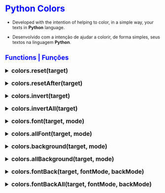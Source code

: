 # <span style='color: blue;'>Python Colors</span>

* Developed with the intention of helping to color, in a simple way, your texts in **Python** language.

* Desenvolvido com a intenção de ajudar a colorir, de forma simples, seus textos na linguagem **Python**.

## <span style='color: blue;'>Functions | Funções</span>

<!--- Reset --->
<details>
`<summary style= 'font-size: 1.2rem;' ><strong>colors.reset(target)</strong></summary>`

* Resets **all applied colors** from the string passed as argument.

* Reseta **todas as cores aplicadas**, a partir da string passada como argumento.
</details><br>

<!--- Reset After --->
<details>
`<summary style= 'font-size: 1.2rem;' ><strong>colors.resetAfter(target)</strong></summary>`

* Resets **all applied colors after** the string passed as argument.

* Reseta **todas as cores aplicadas**, **depois** da string passada como argumento.
</details><br>

<!--- Invert --->
<details>
`<summary style= 'font-size: 1.2rem;' ><strong>colors.invert(target)</strong></summary>`

* Inverts the **background** and **font** colors of the string passed as argument.

* Inverte as cores de **fundo** e **fonte** da string passada como argumento.
</details><br>

<!--- Invert All --->
<details>
`<summary style= 'font-size: 1.2rem;' ><strong>colors.invertAll(target)</strong></summary>`

* Inverts the **background** and **font** colors of **all strings** from the one passed as argument.

* Inverte as cores de **fundo** e **fonte** de **todas as strings**, a partir da que foi passada como argumento.
</details><br>

<!--- Font --->
<details>
`<summary style= 'font-size: 1.2rem;' ><strong>colors.font(target, mode)</strong></summary>`

* Change the font color of the **string** passed as argument, the new color is chosen via the *mode*.

* Muda a cor da fonte da **string** passada como argumento, a nova cor é escolhida através do *modo*.

<details><summary style= 'font-size: 1.2rem;' >Mode Options | Opções de modo</summary>

##### 'b'

* Makes the string bold.

* Deixa a string em negrito.

##### 'white'

* Makes the string white.

* Deixa a string branca.
 
##### 'black'

* Makes the string black.

* Deixa a string preta.

##### 'red'

* Makes the string red.

* Deixa a string vermelha.

##### 'light-red'

* Makes the string light red.

* Deixa a string vermeho claro.

##### 'green'

* Makes the string green.

* Deixa a string verde.

##### 'light-green'

* Makes the string light green.

* Deixa a string verde claro.

##### 'yellow'

* Makes the string yellow.

* Deixa a string amarela.

##### 'light-yellow'

* Makes the string light yellow.

* Deixa a string amarelo claro.

##### 'blue'

* Makes the string blue.

* Deixa a string azul.

##### 'light-blue'

* Makes the string light blue.

* Deixa a string azul claro.

##### 'pink'

* Makes the string pink.

* Deixa a string rosa.

##### 'light-pink'

* Makes the string light pink.

* Deixa a string rosa claro.

##### 'cyan'

* Makes the string cyan.

* Deixa a string ciano.

##### 'light-cyan'

* Makes the string light cyan.

* Deixa a string ciano claro.

##### 'gray'

* Makes the string gray.

* Deixa a string cinza.

##### 'light-gray'

* Makes the string light gray.

* Deixa a string cinza claro.
</details>
</details><br>

<!--- All Fonts --->
<details>
`<summary style= 'font-size: 1.2rem;' ><strong>colors.allFont(target, mode)</strong></summary>`

* Change font color of **all strings**, from string passed as argument, new color is chosen via *mode*.

* Muda a cor da fonte de **todas as strings**, a partir da string passada como argumento, a nova cor é escolhida através do *modo*.

<details><summary style= 'font-size: 1.2rem;' >Mode Options | Opções de modo</summary>

##### 'b'

* Makes all strings bold.

* Deixa todas as strings em negrito.

##### 'white'

* Makes all strings white.

* Deixa todas as strings brancas.
 
##### 'black'

* Makes all strings black.

* Deixa todas as strings pretas.

##### 'red'

* Makes all strings red.

* Deixa todas as strings vermelhas.

##### 'light-red'

* Makes all strings light red.

* Deixa todas as strings vermeho claro.

##### 'green'

* Makes all strings green.

* Deixa todas as strings verdes.

##### 'light-green'

* Makes all strings light green.

* Deixa todas as strings verde claro.

##### 'yellow'

* Makes all strings yellow.

* Deixa todas as strings amarelas.

##### 'light-yellow'

* Makes all strings light yellow.

* Deixa todas as strings amarelo claro.

##### 'blue'

* Makes all strings blue.

* Deixa todas as strings azuis.

##### 'light-blue'

* Makes all strings light blue.

* Deixa todas as strings azul claro.

##### 'pink'

* Makes all strings pink.

* Deixa todas as strings rosa.

##### 'light-pink'

* Makes all strings light pink.

* Deixa todas as strings rosa claro.

##### 'cyan'

* Makes all strings cyan.

* Deixa todas as strings ciano.

##### 'light-cyan'

* Makes all strings light cyan.

* Deixa todas as strings ciano claro.

##### 'gray'

* Makes all strings gray.

* Deixa todas as strings cinza.

##### 'light-gray'

* Makes all strings light gray.

* Deixa todas as strings cinza claro.
</details>
</details><br>

<!--- Background --->
<details>
`<summary style= 'font-size: 1.2rem;' ><strong>colors.background(target, mode)</strong></summary>`

* Change the **background** color of the string passed as argument, the new color is chosen via the *mode*.

* Muda a cor do **fundo** da string passada como argumento, a nova cor é escolhida através do *modo*.

<details><summary style= 'font-size: 1.2rem;' >Mode Options | Opções de modo</summary>

##### 'white'

* Makes the background white.

* Deixa o fundo branco.
 
##### 'black'

* Makes the background black.

* Deixa o fundo preto.

##### 'red'

* Makes the background red.

* Deixa o fundo vermelho.

##### 'light-red'

* Makes the background light red.

* Deixa o fundo vermeho claro.

##### 'green'

* Makes the background green.

* Deixa o fundo verde.

##### 'light-green'

* Makes the background light green.

* Deixa o fundo verde claro.

##### 'yellow'

* Makes the background yellow.

* Deixa o fundo amarelo.

##### 'light-yellow'

* Makes the background light yellow.

* Deixa o fundo amarelo claro.

##### 'blue'

* Makes the background blue.

* Deixa o fundo azul.

##### 'light-blue'

* Makes the background light blue.

* Deixa o fundo azul claro.

##### 'pink'

* Makes the background pink.

* Deixa o fundo rosa.

##### 'light-pink'

* Makes the background light pink.

* Deixa o fundo rosa claro.

##### 'cyan'

* Makes the background cyan.

* Deixa o fundo ciano.

##### 'light-cyan'

* Makes the background light cyan.

* Deixa o fundo ciano claro.

##### 'gray'

* Makes the background gray.

* Deixa o fundo cinza.

##### 'light-gray'

* Makes the background light gray.

* Deixa o fundo cinza claro.
</details>
</details><br>

<!--- All Backgrounds --->
<details>
`<summary style= 'font-size: 1.2rem;' ><strong>colors.allBackground(target, mode)</strong></summary>`

* Change the background color of **all strings**, from the string passed as argument, the new color is chosen through the *mode*.

* Muda a cor do fundo de **todas as strings**, a partir da string passada como argumento, a nova cor é escolhida através do *modo*.

<details><summary style= 'font-size: 1.2rem;' >Mode Options | Opções de modo</summary>

##### 'white'

* Makes all backgrounds white.

* Deixa todos os fundos branco.
 
##### 'black'

* Makes all backgrounds black.

* Deixa todos os fundos preto.

##### 'red'

* Makes all backgrounds red.

* Deixa todos os fundos vermelho.

##### 'light-red'

* Makes all backgrounds light red.

* Deixa todos os fundos vermeho claro.

##### 'green'

* Makes all backgrounds green.

* Deixa todos os fundos verde.

##### 'light-green'

* Makes all backgrounds light green.

* Deixa todos os fundos verde claro.

##### 'yellow'

* Makes all backgrounds yellow.

* Deixa todos os fundos amarelo.

##### 'light-yellow'

* Makes all backgrounds light yellow.

* Deixa todos os fundos amarelo claro.

##### 'blue'

* Makes all backgrounds blue.

* Deixa todos os fundos azul.

##### 'light-blue'

* Makes all backgrounds light blue.

* Deixa todos os fundos azul claro.

##### 'pink'

* Makes all backgrounds pink.

* Deixa todos os fundos rosa.

##### 'light-pink'

* Makes all backgrounds light pink.

* Deixa todos os fundos rosa claro.

##### 'cyan'

* Makes all backgrounds cyan.

* Deixa todos os fundos ciano.

##### 'light-cyan'

* Makes all backgrounds light cyan.

* Deixa todos os fundos ciano claro.

##### 'gray'

* Makes all backgrounds gray.

* Deixa todos os fundos cinza.

##### 'light-gray'

* Makes all backgrounds light gray.

* Deixa todos os fundos cinza claro.
</details>
</details><br>


<!--- FontBack --->
<details>
`<summary style= 'font-size: 1.2rem;' ><strong>colors.fontBack(target, fontMode, backMode)</strong></summary>`

* Change **the font color of the string and it's background**, the new color of the string is set via *fontMode*, and the background via *backMode*.

* Muda a cor da **fonte da string e do seu fundo**, a nova cor é definida através do *fontMode*, e o fundo através do *backMode*.

<details><summary style= 'font-size: 1.2rem;' >fontMode and backMode Options | Opções de fontMode e de backMode</summary>

##### 'b'

* Makes the string bold. **Font exlusive**.

* Deixa a string em negrito. **Exlusivo de fonte**.

##### 'white'

* Makes the string or the background white.

* Deixa a string ou o fundo branco.
 
##### 'black'

* Makes the string or the background black.

* Deixa a string o fundo preto.

##### 'red'

* Makes the string or the background red.

* Deixa a string ou o fundo vermelho.

##### 'light-red'

* Makes the string or the background light red.

* Deixa a string ou o fundo vermeho claro.

##### 'green'

* Makes the string or the background green.

* Deixa a string ou o fundo verde.

##### 'light-green'

* Makes the string or the background light green.

* Deixa a string ou o fundo verde claro.

##### 'yellow'

* Makes the string or the background yellow.

* Deixa a string ou o fundo amarelo.

##### 'light-yellow'

* Makes the string or the background light yellow.

* Deixa a string ou o fundo amarelo claro.

##### 'blue'

* Makes the string or the background blue.

* Deixa a string ou o fundo azul.

##### 'light-blue'

* Makes the string or the background light blue.

* Deixa a string ou o fundo azul claro.

##### 'pink'

* Makes the string or the background pink.

* Deixa a string ou o fundo rosa.

##### 'light-pink'

* Makes the string or the background light pink.

* Deixa a string ou o fundo rosa claro.

##### 'cyan'

* Makes the string or the background cyan.

* Deixa a string ou o fundo ciano.

##### 'light-cyan'

* Makes the string or the background light cyan.

* Deixa a string ou o fundo ciano claro.

##### 'gray'

* Makes the string or the background gray.

* Deixa a string ou o fundo cinza.

##### 'light-gray'

* Makes the string or the background light gray.

* Deixa a string ou o fundo cinza claro.
</details>
</details><br>

<!--- FontBackAll --->
<details>
`<summary style= 'font-size: 1.2rem;' ><strong>colors.fontBackAll(target, fontMode, backMode)</strong></summary>`

* Change the color of **all fonts and backgrounds** from the string passed as argument, the new color is set via *fontMode*, and the background via *backMode*.

* Muda a cor de **todas as fontes e fundos** a partir da string passada como argumento, a nova cor é definida através do *fontMode*, e o fundo através do *backMode*.

<details><summary style= 'font-size: 1.2rem;' >fontMode and backMode Options | Opções de fontMode e de backMode</summary>

##### 'b'

* Makes all strings bold. **Font exlusive**.

* Deixa todas as strings em negrito. **Exlusivo de fonte**.

##### 'white'

* Makes all strings or all backgrounds white.

* Deixa todas as strings ou todos os fundos branco.
 
##### 'black'

* Makes all strings or all backgrounds black.

* Deixa todas as strings ou todos os fundos preto.

##### 'red'

* Makes all strings or all backgrounds red.

* Deixa todas as strings ou todos os fundos vermelho.

##### 'light-red'

* Makes all strings or all backgrounds light red.

* Deixa todas as strings ou todos os fundos vermeho claro.

##### 'green'

* Makes all strings or all backgrounds green.

* Deixa todas as strings ou todos os fundos verde.

##### 'light-green'

* Makes all strings or all backgrounds light green.

* Deixa todas as strings ou todos os fundos verde claro.

##### 'yellow'

* Makes all strings or all backgrounds yellow.

* Deixa todas as string ou todos os fundos amarelo.

##### 'light-yellow'

* Makes all strings or all backgrounds light yellow.

* Deixa todas as strings ou todos os fundos amarelo claro.

##### 'blue'

* Makes all strings or all backgrounds blue.

* Deixa todas as strings ou todos os fundos azul.

##### 'light-blue'

* Makes all strings or all backgrounds light blue.

* Deixa todas as strings ou todos os fundos azul claro.

##### 'pink'

* Makes all strings or all backgrounds pink.

* Deixa todas as strings ou todos os fundos rosa.

##### 'light-pink'

* Makes all strings or all backgrounds light pink.

* Deixa todas as strings ou todos os fundos rosa claro.

##### 'cyan'

* Makes all strings or all backgrounds cyan.

* Deixa todas as strings ou todos os fundos ciano.

##### 'light-cyan'

* Makes all strings or all backgrounds light cyan.

* Deixa todas as strings ou todos os fundos ciano claro.

##### 'gray'

* Makes all strings or all backgrounds gray.

* Deixa todas as strings ou todos os fundos cinza.

##### 'light-gray'

* Makes all strings or all backgrounds light gray.

* Deixa todas as strings ou todos os fundos cinza claro.
</details>
</details>